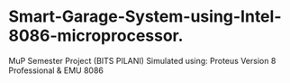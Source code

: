 # Smart-Garage-System-using-Intel-8086-microprocessor.
MuP Semester Project (BITS PILANI)
Simulated using:
Proteus Version 8 Professional &
EMU 8086
